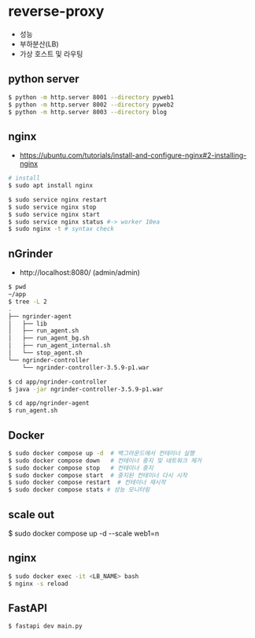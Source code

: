 # reverse-proxy
- 성능
- 부하분산(LB)
- 가상 호스트 및 라우팅

## python server
```bash
$ python -m http.server 8001 --directory pyweb1
$ python -m http.server 8002 --directory pyweb2
$ python -m http.server 8003 --directory blog
```
## nginx
- https://ubuntu.com/tutorials/install-and-configure-nginx#2-installing-nginx

```bash
# install
$ sudo apt install nginx

$ sudo service nginx restart
$ sudo service nginx stop
$ sudo service nginx start
$ sudo service nginx status #-> worker 10ea 
$ sudo nginx -t # syntax check
```

## nGrinder
- http://localhost:8080/ (admin/admin)
```bash
$ pwd
~/app
$ tree -L 2
.
├── ngrinder-agent
│   ├── lib
│   ├── run_agent.sh
│   ├── run_agent_bg.sh
│   ├── run_agent_internal.sh
│   └── stop_agent.sh
└── ngrinder-controller
    └── ngrinder-controller-3.5.9-p1.war

$ cd app/ngrinder-controller
$ java -jar ngrinder-controller-3.5.9-p1.war

$ cd app/ngrinder-agent
$ run_agent.sh
```

## Docker
```bash 
$ sudo docker compose up -d  # 백그라운드에서 컨테이너 실행
$ sudo docker compose down   # 컨테이너 중지 및 네트워크 제거
$ sudo docker compose stop   # 컨테이너 중지
$ sudo docker compose start  # 중지된 컨테이너 다시 시작
$ sudo docker compose restart  # 컨테이너 재시작
$ sudo docker compose stats # 성능 모니터링
```

## scale out
$ sudo docker compose up -d --scale web1=n

## nginx
```bash
$ sudo docker exec -it <LB_NAME> bash
$ nginx -s reload
```

## FastAPI
```bash
$ fastapi dev main.py
```